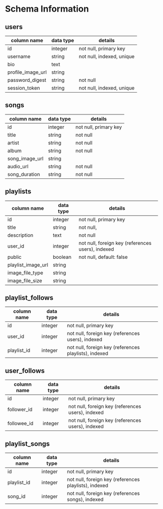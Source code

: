 # Schema Information

## users
column name     | data type | details
----------------|-----------|-----------------------
id              | integer   | not null, primary key
username        | string    | not null, indexed, unique
bio     | text      |
profile_image_url   | string    |
password_digest | string    | not null
session_token   | string    | not null, indexed, unique

## songs
column name | data type | details
------------|-----------|-----------------------
id          | integer   | not null, primary key
title       | string    | not null
artist      | string    | not null
album      | string    | not null
song_image_url   | string    |
audio_url   | string    | not null
song_duration      | string    | not null

## playlists
column name | data type | details
------------|-----------|-----------------------
id          | integer   | not null, primary key
title       | string    | not null,
description | text      | not null
user_id     | integer   | not null, foreign key (references users), indexed
public      | boolean   | not null, default: false
playlist_image_url   | string    |
image_file_type | string |
image_file_size | string |

## playlist_follows
column name | data type | details
------------|-----------|-----------------------
id          | integer   | not null, primary key
user_id     | integer    | not null, foreign key (references users), indexed
playlist_id | integer   | not null, foreign key (references playlists), indexed


## user_follows
column name | data type | details
------------|-----------|-----------------------
id          | integer   | not null, primary key
follower_id | integer   | not null, foreign key (references users), indexed
followee_id | integer   | not null, foreign key (references users), indexed

## playlist_songs
column name | data type | details
------------|-----------|-----------------------
id          | integer   | not null, primary key
playlist_id | integer   | not null, foreign key (references playlists), indexed
song_id    | integer   | not null, foreign key (references songs), indexed
